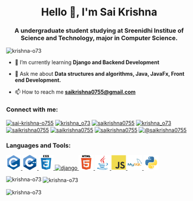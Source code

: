 <h1 align="center">Hello 👋, I'm Sai Krishna</h1>
<h3 align="center">A undergraduate student studying at Sreenidhi Institue of Science and Technology, major in Computer Science.</h3>

<p align="left"> <img src="https://komarev.com/ghpvc/?username=krishna-o73&label=Profile%20views&color=0e75b6&style=flat" alt="krishna-o73" /> </p>

- 🌱 I’m currently learning **Django and Backend Development**

- 💬 Ask me about **Data structures and algorithms, Java, JavaFx, Front end Development.**

- 📫 How to reach me **saikrishna0755@gmail.com**

<h3 align="left">Connect with me:</h3>
<p align="left">
<a href="https://linkedin.com/in/sai-krishna-o755" target="blank"><img align="center" src="https://raw.githubusercontent.com/rahuldkjain/github-profile-readme-generator/master/src/images/icons/Social/linked-in-alt.svg" alt="sai-krishna-o755" height="30" width="40" /></a>
<a href="https://www.leetcode.com/krishna_o73" target="blank"><img align="center" src="https://raw.githubusercontent.com/rahuldkjain/github-profile-readme-generator/master/src/images/icons/Social/leet-code.svg" alt="krishna_o73" height="30" width="40" /></a>
  <a href="https://auth.geeksforgeeks.org/user/saikrishna0755" target="blank"><img align="center" src="https://raw.githubusercontent.com/rahuldkjain/github-profile-readme-generator/master/src/images/icons/Social/geeks-for-geeks.svg" alt="saikrishna0755" height="30" width="40" /></a>
<a href="https://instagram.com/krishna_o73" target="blank"><img align="center" src="https://raw.githubusercontent.com/rahuldkjain/github-profile-readme-generator/master/src/images/icons/Social/instagram.svg" alt="krishna_o73" height="30" width="40" /></a>
<a href="https://www.codechef.com/users/saikrishna0755" target="blank"><img align="center" src="https://cdn.jsdelivr.net/npm/simple-icons@3.1.0/icons/codechef.svg" alt="saikrishna0755" height="30" width="40" /></a>
<a href="https://www.hackerrank.com/saikrishna0755" target="blank"><img align="center" src="https://raw.githubusercontent.com/rahuldkjain/github-profile-readme-generator/master/src/images/icons/Social/hackerrank.svg" alt="saikrishna0755" height="30" width="40" /></a>
<a href="https://codeforces.com/profile/saikrishna0755" target="blank"><img align="center" src="https://raw.githubusercontent.com/rahuldkjain/github-profile-readme-generator/master/src/images/icons/Social/codeforces.svg" alt="saikrishna0755" height="30" width="40" /></a>
<a href="https://www.hackerearth.com/@saikrishna0755" target="blank"><img align="center" src="https://raw.githubusercontent.com/rahuldkjain/github-profile-readme-generator/master/src/images/icons/Social/hackerearth.svg" alt="@saikrishna0755" height="30" width="40" /></a>

</p>

<h3 align="left">Languages and Tools:</h3>
<p align="left"> <a href="https://www.cprogramming.com/" target="_blank" rel="noreferrer"> <img src="https://raw.githubusercontent.com/devicons/devicon/master/icons/c/c-original.svg" alt="c" width="40" height="40"/> </a> <a href="https://www.w3schools.com/cpp/" target="_blank" rel="noreferrer"> <img src="https://raw.githubusercontent.com/devicons/devicon/master/icons/cplusplus/cplusplus-original.svg" alt="cplusplus" width="40" height="40"/> </a> <a href="https://www.w3schools.com/css/" target="_blank" rel="noreferrer"> <img src="https://raw.githubusercontent.com/devicons/devicon/master/icons/css3/css3-original-wordmark.svg" alt="css3" width="40" height="40"/> </a> <a href="https://www.djangoproject.com/" target="_blank" rel="noreferrer"> <img src="https://cdn.worldvectorlogo.com/logos/django.svg" alt="django" width="40" height="40"/> </a> <a href="https://www.w3.org/html/" target="_blank" rel="noreferrer"> <img src="https://raw.githubusercontent.com/devicons/devicon/master/icons/html5/html5-original-wordmark.svg" alt="html5" width="40" height="40"/> </a> <a href="https://www.java.com" target="_blank" rel="noreferrer"> <img src="https://raw.githubusercontent.com/devicons/devicon/master/icons/java/java-original.svg" alt="java" width="40" height="40"/> </a> <a href="https://developer.mozilla.org/en-US/docs/Web/JavaScript" target="_blank" rel="noreferrer"> <img src="https://raw.githubusercontent.com/devicons/devicon/master/icons/javascript/javascript-original.svg" alt="javascript" width="40" height="40"/> </a> <a href="https://www.mysql.com/" target="_blank" rel="noreferrer"> <img src="https://raw.githubusercontent.com/devicons/devicon/master/icons/mysql/mysql-original-wordmark.svg" alt="mysql" width="40" height="40"/> </a> <a href="https://www.python.org" target="_blank" rel="noreferrer"> <img src="https://raw.githubusercontent.com/devicons/devicon/master/icons/python/python-original.svg" alt="python" width="40" height="40"/> </a> </p>

<p><img align="left" src="https://github-readme-stats.vercel.app/api/top-langs?username=krishna-o73&show_icons=true&locale=en&layout=compact" alt="krishna-o73" /></p>

<p>&nbsp;<img align="center" src="https://github-readme-stats.vercel.app/api?username=krishna-o73&show_icons=true&locale=en" alt="krishna-o73" /></p>

<p><img align="center" src="https://github-readme-streak-stats.herokuapp.com/?user=krishna-o73&" alt="krishna-o73" /></p>
